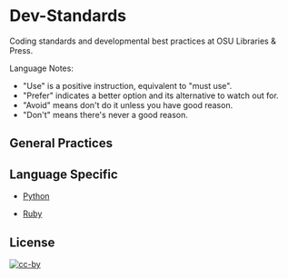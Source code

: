 Dev-Standards
=============

Coding standards and developmental best practices at OSU Libraries &amp; Press.

Language Notes:

 * "Use" is a positive instruction, equivalent to "must use".
 * "Prefer" indicates a better option and its alternative to watch out for.
 * "Avoid" means don't do it unless you have good reason.
 * "Don't" means there's never a good reason.

General Practices
------------------

Language Specific
------------------

 * [Python](python.md)

 * [Ruby](ruby.md)


License
-------

[![cc-by](http://i.creativecommons.org/l/by/3.0/88x31.png)](http://creativecommons.org/licenses/by/3.0)

